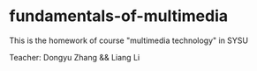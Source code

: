 # fundamentals-of-multimedia
This is the homework of course "multimedia technology" in SYSU

Teacher: Dongyu Zhang && Liang Li
